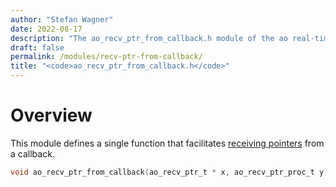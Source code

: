 ```yaml
---
author: "Stefan Wagner"
date: 2022-08-17
description: "The ao_recv_ptr_from_callback.h module of the ao real-time operating system."
draft: false
permalink: /modules/recv-ptr-from-callback/
title: "<code>ao_recv_ptr_from_callback.h</code>"
---
```


# Overview

This module defines a single function that facilitates [receiving pointers](recv-ptr.md) from a callback.

```c
void ao_recv_ptr_from_callback(ao_recv_ptr_t * x, ao_recv_ptr_proc_t y);
```
